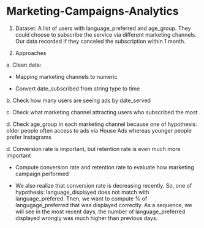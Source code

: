 # Marketing-Campaigns-Analytics

1. Dataset: A list of users with language_preferred and age_group. They could choose to subscribe the service via different marketing channels. Our data recorded if they canceled the subscription within 1 month. 

2. Approaches

  a. Clean data:
  
  - Mapping marketing channels to numeric
  
  - Convert date_subscribed from string type to time 

  b. Check how many users are seeing ads by date_served
  
  c. Check what marketing channel attracting users who subscribed the most
  
  d. Check age_group in each marketing channel because one of hypothesis: older people often access to ads via House Ads whereas younger people prefer Instagrams
  
  d. Conversion rate is important, but retention rate is even much more important 
  
  - Compute conversion rate and retention rate to evaluate how marketing campaign performed

  - We also realize that conversion rate is decreasing recently. So, one of hypothesis: language_displayed does not match with language_prefered. Then, we want to compute % of langugage_preferred that was displayed correctly. As a sequence, we will see in the most recent days, the number of language_preferred displayed wrongly was much higher than previous days.
